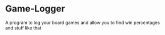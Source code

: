 # Game-Logger
A program to log your board games and allow you to find win percentages and stuff like that
